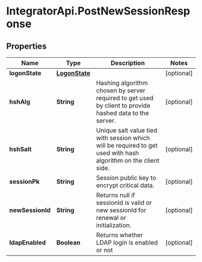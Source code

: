 # IntegratorApi.PostNewSessionResponse

## Properties

Name | Type | Description | Notes
------------ | ------------- | ------------- | -------------
**logonState** | [**LogonState**](LogonState.md) |  | [optional] 
**hshAlg** | **String** | Hashing algorithm chosen by server required to get used by client to provide hashed data to  the server.  | [optional] 
**hshSalt** | **String** | Unique salt value tied with session which will be required to get used with hash algorithm  on the client side.  | [optional] 
**sessionPk** | **String** | Session public key to encrypt critical data. | [optional] 
**newSessionId** | **String** | Returns null if sessionId is valid or new sessionId for renewal or initialization. | [optional] 
**ldapEnabled** | **Boolean** | Returns whether LDAP login is enabled or not | [optional] 


